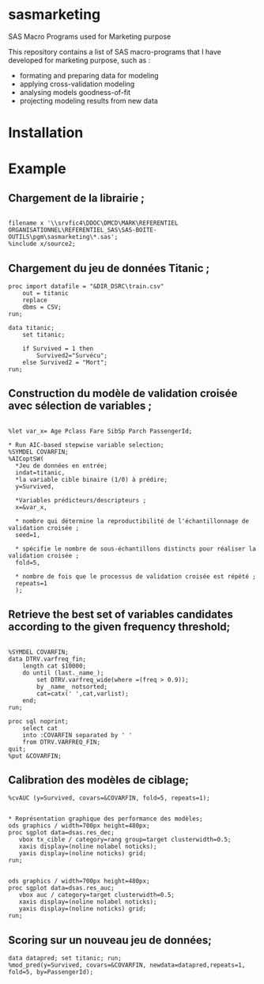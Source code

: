 
# sasmarketing
SAS Macro Programs used for Marketing purpose

This repository contains a list of SAS macro-programs that I have developed for marketing purpose, such as :
- formating and preparing data for modeling 
- applying cross-validation modeling
- analysing models goodness-of-fit 
- projecting modeling results from new data

# Installation

# Example 

## Chargement de la librairie ;


```{r, eval=F} 

filename x '\\srvfic4\DDOC\DMCD\MARK\REFERENTIEL ORGANISATIONNEL\REFERENTIEL_SAS\SAS-BOITE-OUTILS\pgm\sasmarketing\*.sas';
%include x/source2;

```

## Chargement du jeu de données Titanic ;

```{r, eval=F} 
proc import datafile = "&DIR_DSRC\train.csv"
	out = titanic
	replace
	dbms = CSV;
run;

data titanic;
	set titanic;

	if Survived = 1 then
		Survived2="Survécu";
	else Survived2 = "Mort";
run;
```

## Construction du modèle de validation croisée avec sélection de variables ;
```{r, eval=F} 

%let var_x= Age Pclass Fare SibSp Parch PassengerId;

* Run AIC-based stepwise variable selection;
%SYMDEL COVARFIN;
%AICoptSW(
  *Jeu de données en entrée;
  indat=titanic, 
  *la variable cible binaire (1/0) à prédire;
  y=Survived, 
  
  *Variables prédicteurs/descripteurs ;
  x=&var_x,
  
  * nombre qui détermine la reproductibilité de l'échantillonnage de validation croisée ;
  seed=1, 
  
  * spécifie le nombre de sous-échantillons distincts pour réaliser la validation croisée ; 
  fold=5, 
  
  * nombre de fois que le processus de validation croisée est répété ;
  repeats=1
  );

```

## Retrieve the best set of variables candidates according to the given frequency threshold;

```{r, eval=F} 

%SYMDEL COVARFIN;
data DTRV.varfreq_fin;
	length cat $10000;
	do until (last._name_);
		set DTRV.varfreq_wide(where =(freq > 0.9));
		by _name_ notsorted;
		cat=catx(' ',cat,varlist);
	end;
run;

proc sql noprint;
	select cat 
	into :COVARFIN separated by ' '
	from DTRV.VARFREQ_FIN;
quit;
%put &COVARFIN;
```


## Calibration des modèles de ciblage;
```{r, eval=F} 
%cvAUC (y=Survived, covars=&COVARFIN, fold=5, repeats=1);


* Représentation graphique des performance des modèles; 
ods graphics / width=700px height=480px;
proc sgplot data=dsas.res_dec;
   vbox tx_cible / category=rang group=target clusterwidth=0.5;
   xaxis display=(noline nolabel noticks);
   yaxis display=(noline noticks) grid;
run;


ods graphics / width=700px height=480px;
proc sgplot data=dsas.res_auc;
   vbox auc / category=target clusterwidth=0.5;
   xaxis display=(noline nolabel noticks);
   yaxis display=(noline noticks) grid;
run;
```


## Scoring sur un nouveau jeu de données;
```{r, eval=F} 
data datapred; set titanic; run;
%mod_pred(y=Survived, covars=&COVARFIN, newdata=datapred,repeats=1, fold=5, by=PassengerId);
```

